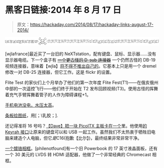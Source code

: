 # 黑客日链接:2014 年 8 月 17 日

> 原文：<https://hackaday.com/2014/08/17/hackaday-links-august-17-2014/>

![hackaday-links-chain](img/da184e9bde007f88b719f5aafc440574.png)

[wjlafrance]最近买了一台旧的 NeXTstation，配有键盘、鼠标、显示器……没有显示器电缆。下一个盒子有 ~~[一个更古怪的 D-sub 连接器](http://en.wikipedia.org/wiki/DB13W3)~~ 一个仍然古怪的 DB-19 视频连接器，意味着【wjla】[将不得不推出自己的](http://www.wjlafrance.net/2014/08/04/building-a-nextstation-display-cable/)。它基本上只是用一个 dremel 修改一对 DB-25 连接器，但它工作。这是 flickr 的设置。

Flite Test 的家伙们上个月举办了他们的第一次年度 Flite Fest(T1)——在俄亥俄州中部的一次遥控飞行——他们终于开始在 T2 发布回顾视频(T3)。使用古怪的挥舞着充气手臂挥舞着管子的人作为障碍课程+1。

[手机电池没电，水压太高](https://www.kickstarter.com/projects/1539020906/make-hydroelectricity-for-your-home)。

[条板绘图纸](http://hackaday.io/project/1253-perfboard%26%23x2F%3Bstripboard-drawing-paper#j-discussion-6903)，用[；\乳胶；].

还记得准将 16 号吗？[【Dave】把一块 PicoITX 主板卡在一个](http://www.izonsoft.co.uk/Projects/c16x.asp)里。他使用[的 Keyrah 接口](http://www.vesalia.de/e_keyrahv2.htm)让原来的键盘可以和 USB 一起工作。虽然我们不太热衷于牺牲旧电脑来建造个人电脑，但它*是*C16(抱歉【比尔】)，最终结果非常非常干净。

[一个镀铬相框](http://hackaday.io/project/2486)。[philenotfound]有一个旧 Powerbook 的 17 英寸液晶面板，还有一个 30 美元的 LVDS 转 HDMI 适配器，他做了一个非常经典的 Chromecast 相框。